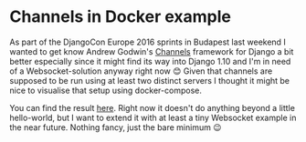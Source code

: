 # Channels in Docker example

As part of the DjangoCon Europe 2016 sprints in Budapest last weekend I wanted
to get know Andrew Godwin's [Channels][] framework for Django a bit better
especially since it might find its way into Django 1.10 and I'm in need of a
Websocket-solution anyway right now 😊 Given that channels are supposed to be run
using at least two distinct servers I thought it might be nice to visualise that
setup using docker-compose.

[channels]: https://github.com/andrewgodwin/channels

You can find the result
[here](https://github.com/zerok/channels-in-docker). Right now it doesn't do
anything beyond a little hello-world, but I want to extend it with at least a
tiny Websocket example in the near future. Nothing fancy, just the bare minimum
😉
